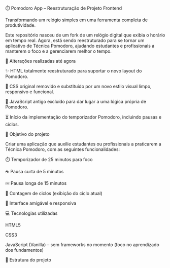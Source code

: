 ⏱️ Pomodoro App – Reestruturação de Projeto Frontend

Transformando um relógio simples em uma ferramenta completa de produtividade.

Este repositório nasceu de um fork de um relógio digital que exibia o horário em tempo real. Agora, está sendo reestruturado para se tornar um aplicativo de Técnica Pomodoro, ajudando estudantes e profissionais a manterem o foco e a gerenciarem melhor o tempo.

🔄 Alterações realizadas até agora

✨ HTML totalmente reestruturado para suportar o novo layout do Pomodoro.

🎨 CSS original removido e substituído por um novo estilo visual limpo, responsivo e funcional.

🧹 JavaScript antigo excluído para dar lugar a uma lógica própria de Pomodoro.

⏳ Início da implementação do temporizador Pomodoro, incluindo pausas e ciclos.

🎯 Objetivo do projeto

Criar uma aplicação que auxilie estudantes ou profissionais a praticarem a Técnica Pomodoro, com as seguintes funcionalidades:

⏱️ Temporizador de 25 minutos para foco

☕ Pausa curta de 5 minutos

💤 Pausa longa de 15 minutos

🔄 Contagem de ciclos (exibição do ciclo atual)

📱 Interface amigável e responsiva

💻 Tecnologias utilizadas

HTML5

CSS3

JavaScript (Vanilla) – sem frameworks no momento (foco no aprendizado dos fundamentos)

📁 Estrutura do projeto
